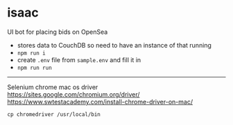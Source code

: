 # isaac

UI bot for placing bids on OpenSea

- stores data to CouchDB so need to have an instance of that running
- `npm run i`
- create `.env` file from `sample.env` and fill it in
- `npm run run`

-------

Selenium chrome mac os driver
https://sites.google.com/chromium.org/driver/
https://www.swtestacademy.com/install-chrome-driver-on-mac/

`cp chromedriver /usr/local/bin`
